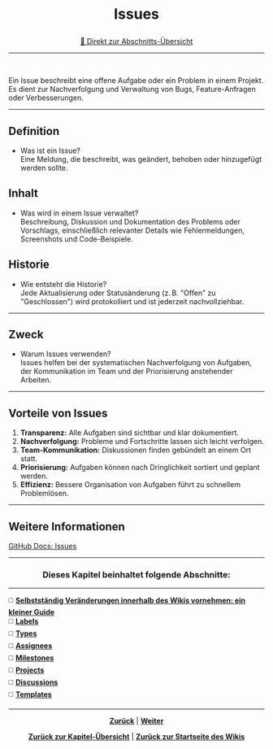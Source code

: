 # <p align="center">Issues</p>
<p align="center"><a href="#dieses-kapitel-beinhaltet-folgende-abschnitte">🚀 Direkt zur Abschnitts-Übersicht</a></p>

---
<br>

Ein Issue beschreibt eine offene Aufgabe oder ein Problem in einem Projekt. Es dient zur Nachverfolgung und Verwaltung von Bugs, Feature-Anfragen oder Verbesserungen.

---

## Definition

- Was ist ein Issue?  
Eine Meldung, die beschreibt, was geändert, behoben oder hinzugefügt werden sollte.

## Inhalt

- Was wird in einem Issue verwaltet?  
Beschreibung, Diskussion und Dokumentation des Problems oder Vorschlags, einschließlich relevanter Details wie Fehlermeldungen, Screenshots und Code-Beispiele.

## Historie

- Wie entsteht die Historie?  
Jede Aktualisierung oder Statusänderung (z. B. "Offen" zu "Geschlossen") wird protokolliert und ist jederzeit nachvollziehbar.

---

## Zweck

- Warum Issues verwenden?  
Issues helfen bei der systematischen Nachverfolgung von Aufgaben, der Kommunikation im Team und der Priorisierung anstehender Arbeiten.

---

## Vorteile von Issues

1. **Transparenz:** Alle Aufgaben sind sichtbar und klar dokumentiert.  
2. **Nachverfolgung:** Probleme und Fortschritte lassen sich leicht verfolgen.  
3. **Team-Kommunikation:** Diskussionen finden gebündelt an einem Ort statt.  
4. **Priorisierung:** Aufgaben können nach Dringlichkeit sortiert und geplant werden.  
5. **Effizienz:** Bessere Organisation von Aufgaben führt zu schnellem Problemlösen.

---

## Weitere Informationen

[GitHub Docs: Issues](https://docs.github.com/de/issues)

---

### <p align="center">Dieses Kapitel beinhaltet folgende Abschnitte:</p>

---

◻️ [**Selbstständig Veränderungen innerhalb des Wikis vornehmen: ein kleiner Guide**](/docs/04-tools/01-github/04-issues/01-wiki-guide/README.md) </br>
◻️ [**Labels**](/docs/04-tools/01-github/04-issues/02-labels/README.md) </br>
◻️ [**Types**](/docs/04-tools/01-github/04-issues/03-types/README.md) </br>
◻️ [**Assignees**](/docs/04-tools/01-github/04-issues/04-assignees/README.md) </br>
◻️ [**Milestones**](/docs/04-tools/01-github/04-issues/05-milestones/README.md) </br>
◻️ [**Projects**](/docs/04-tools/01-github/04-issues/06-projects/README.md) </br>
◻️ [**Discussions**](/docs/04-tools/01-github/04-issues/07-discussions/README.md) </br>
◻️ [**Templates**](/docs/04-tools/01-github/04-issues/08-templates/README.md) </br>

---

<p align="center">
<a href="/docs/04-tools/01-github/03-pull-requests/02-code-review/README.md"><strong>Zurück</strong></a> | 
<a href="/docs/04-tools/01-github/04-issues/01-wiki-guide/README.md"><strong>Weiter</strong></a>
</p>

<p align="center">
<a href="/docs/04-tools/01-github/README.md/#dieses-thema-beinhaltet-folgende-kapitel"><strong>Zurück zur Kapitel-Übersicht</strong></a> | <a href="/docs/00-willkommen/README.md"><strong>Zurück zur Startseite des Wikis</strong></a>
</p>
